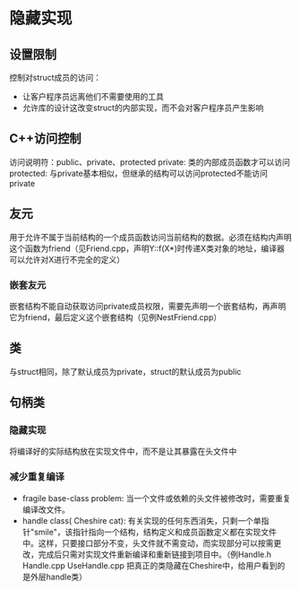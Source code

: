 # 隐藏实现
## 设置限制
控制对struct成员的访问：
- 让客户程序员远离他们不需要使用的工具
- 允许库的设计这改变struct的内部实现，而不会对客户程序员产生影响

## C++访问控制
访问说明符：public、private、protected
private: 类的内部成员函数才可以访问  
protected: 与private基本相似，但继承的结构可以访问protected不能访问private 

## 友元
用于允许不属于当前结构的一个成员函数访问当前结构的数据。必须在结构内声明这个函数为friend（见Friend.cpp，声明Y::f(X*)时传递X类对象的地址，编译器可以允许对X进行不完全的定义）  
### 嵌套友元
嵌套结构不能自动获取访问private成员权限，需要先声明一个嵌套结构，再声明它为friend，最后定义这个嵌套结构（见例NestFriend.cpp）

## 类
与struct相同，除了默认成员为private，struct的默认成员为public

## 句柄类
### 隐藏实现
将编译好的实际结构放在实现文件中，而不是让其暴露在头文件中
### 减少重复编译
- fragile base-class problem: 当一个文件或依赖的头文件被修改时，需要重复编译改文件。  
- handle class( Cheshire cat): 有关实现的任何东西消失，只剩一个单指针"smile"，该指针指向一个结构，结构定义和成员函数定义都在实现文件中。这样，只要接口部分不变，头文件就不需变动，而实现部分可以按需更改，完成后只需对实现文件重新编译和重新链接到项目中。（例Handle.h Handle.cpp UseHandle.cpp 把真正的类隐藏在Cheshire中，给用户看到的是外层handle类）

